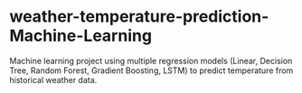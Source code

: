 # weather-temperature-prediction-Machine-Learning
Machine learning project using multiple regression models (Linear, Decision Tree, Random Forest, Gradient Boosting, LSTM) to predict temperature from historical weather data.
